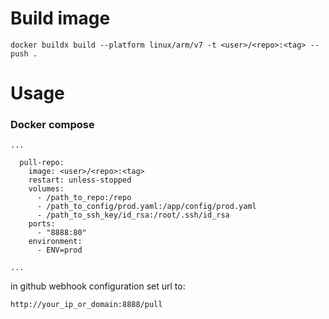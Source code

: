 # Build image

```
docker buildx build --platform linux/arm/v7 -t <user>/<repo>:<tag> --push .
``` 

# Usage

### Docker compose

```
...

  pull-repo:
    image: <user>/<repo>:<tag>
    restart: unless-stopped
    volumes: 
      - /path_to_repo:/repo
      - /path_to_config/prod.yaml:/app/config/prod.yaml
      - /path_to_ssh_key/id_rsa:/root/.ssh/id_rsa
    ports:
      - "8888:80"
    environment:
      - ENV=prod

...
```

in github webhook configuration set url to: 

`http://your_ip_or_domain:8888/pull`
